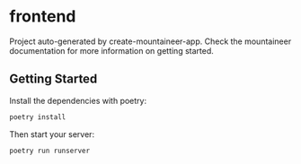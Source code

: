 # frontend

Project auto-generated by create-mountaineer-app. Check the mountaineer documentation for more information on getting started.

## Getting Started


Install the dependencies with poetry:

```bash
poetry install
```

Then start your server:

```bash
poetry run runserver
```
